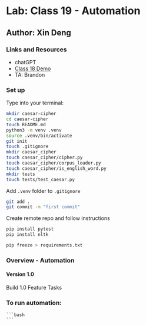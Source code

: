 # Lab: Class 19 - Automation

## Author: Xin Deng

### Links and Resources

- chatGPT
- [Class 18 Demo](https://github.com/codefellows/seattle-code-python-401d24/tree/main/class-18/demo/crypto)
- TA: Brandon

### Set up

Type into your terminal:

```bash
mkdir caesar-cipher
cd caesar-cipher
touch README.md
python3 -m venv .venv
source .venv/bin/activate
git init
touch .gitignore
mkdir caesar_cipher
touch caesar_cipher/cipher.py
touch caesar_cipher/corpus_loader.py
touch caesar_cipher/is_english_word.py
mkdir tests
touch tests/test_caesar.py
```

Add `.venv` folder to `.gitignore`

```bash
git add .
git commit -m "first commit"
```

Create remote repo and follow instructions

```bash
pip install pytest
pip install nltk

pip freeze > requirements.txt
```

### Overview - Automation


#### Version 1.0

Build 1.0 Feature Tasks


### To run automation:

    ```bash
    ```

